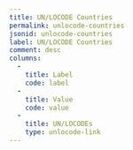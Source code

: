 ```yaml
---
title: UN/LOCODE Countries
permalink: unlocode-countries
jsonid: unlocode-countries
label: UN/LOCODE Countries
comment: desc
columns:
  - 
    title: Label
    code: label
  - 
    title: Value
    code: value
  - 
    title: UN/LOCODEs 
    type: unlocode-link
---
```

